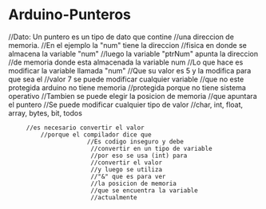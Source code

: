 # Arduino-Punteros

//Dato: Un puntero es un tipo de dato que contine
//una direccion de memoria.
//En el ejemplo la "num" tiene la direccion
//fisica en donde se almacena la variable "num"
//luego la variable "ptrNum" apunta la direccion
//de memoria donde esta almacenada la variable num
//Lo que hace es modificar la variable llamada "num"
//Que su valor es 5 y la modifica para que sea el
//valor 7 se puede modificar cualquier variable
//que no este protegida arduino no tiene memoria
//protegida porque no tiene sistema operativo
//Tambien se puede elegir la posicion de memoria
//que apuntara el puntero
//Se puede modificar cualquier tipo de valor
//char, int, float, array, bytes, bit, todos

         //es necesario convertir el valor
             //porque el compilador dice que
                          //Es codigo inseguro y debe 
                           //convertir en un tipo de variable
                           //por eso se usa (int) para 
                           //convertir el valor
                           //y luego se utiliza
                           //"&" que es para ver
                           //la posicion de memoria
                           //que se encuentra la variable
                           //actualmente
                           
                           
